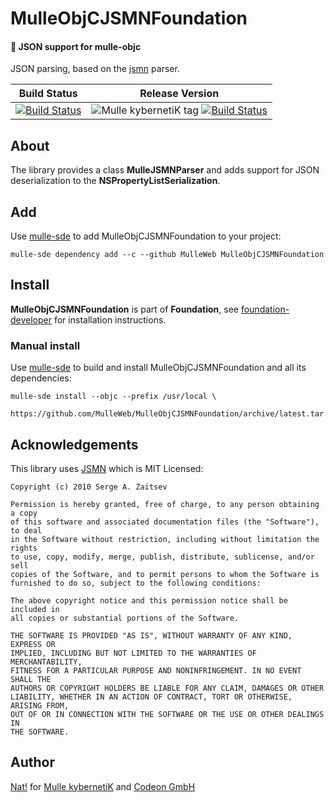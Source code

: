 # MulleObjCJSMNFoundation

#### 🌼 JSON support for mulle-objc

JSON parsing, based on the [jsmn](//github.com/zserge/jsmn) parser.


Build Status | Release Version
-------------|-----------------------------------
[![Build Status](https://travis-ci.org/MulleWeb/MulleObjCJSMNFoundation.svg?branch=release)](https://travis-ci.org/MulleWeb/MulleObjCJSMNFoundation) | ![Mulle kybernetiK tag](https://img.shields.io/github/tag/MulleWeb/MulleObjCJSMNFoundation.svg) [![Build Status](https://travis-ci.org/MulleWeb/MulleObjCJSMNFoundation.svg?branch=release)](https://travis-ci.org/MulleWeb/MulleObjCJSMNFoundation)


## About

The library provides a class **MulleJSMNParser** and adds support for JSON
deserialization to the **NSPropertyListSerialization**.


## Add

Use [mulle-sde](//github.com/mulle-sde) to add MulleObjCJSMNFoundation to your project:

```
mulle-sde dependency add --c --github MulleWeb MulleObjCJSMNFoundation
```

## Install

**MulleObjCJSMNFoundation** is part of **Foundation**, see
[foundation-developer](//github.com//foundation-developer) for
installation instructions.


### Manual install

Use [mulle-sde](//github.com/mulle-sde) to build and install MulleObjCJSMNFoundation
and all its dependencies:

```
mulle-sde install --objc --prefix /usr/local \
   https://github.com/MulleWeb/MulleObjCJSMNFoundation/archive/latest.tar.gz
```


## Acknowledgements

This library uses [JSMN](https://github.com/zserge/jsmn) which is MIT Licensed:

```
Copyright (c) 2010 Serge A. Zaitsev

Permission is hereby granted, free of charge, to any person obtaining a copy
of this software and associated documentation files (the "Software"), to deal
in the Software without restriction, including without limitation the rights
to use, copy, modify, merge, publish, distribute, sublicense, and/or sell
copies of the Software, and to permit persons to whom the Software is
furnished to do so, subject to the following conditions:

The above copyright notice and this permission notice shall be included in
all copies or substantial portions of the Software.

THE SOFTWARE IS PROVIDED "AS IS", WITHOUT WARRANTY OF ANY KIND, EXPRESS OR
IMPLIED, INCLUDING BUT NOT LIMITED TO THE WARRANTIES OF MERCHANTABILITY,
FITNESS FOR A PARTICULAR PURPOSE AND NONINFRINGEMENT. IN NO EVENT SHALL THE
AUTHORS OR COPYRIGHT HOLDERS BE LIABLE FOR ANY CLAIM, DAMAGES OR OTHER
LIABILITY, WHETHER IN AN ACTION OF CONTRACT, TORT OR OTHERWISE, ARISING FROM,
OUT OF OR IN CONNECTION WITH THE SOFTWARE OR THE USE OR OTHER DEALINGS IN
THE SOFTWARE.
```


## Author

[Nat!](//www.mulle-kybernetik.com/weblog) for
[Mulle kybernetiK](//www.mulle-kybernetik.com) and
[Codeon GmbH](//www.codeon.de)

